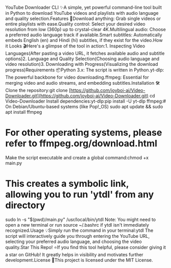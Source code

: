 YouTube Downloader CLI ✨A simple, yet powerful command-line tool built in Python to download YouTube videos and playlists with audio language and quality selection.Features 🚀Download anything: Grab single videos or entire playlists with ease.Quality control: Select your desired video resolution from low (360p) up to crystal-clear 4K.Multilingual audio: Choose a preferred audio language track if available.Smart subtitles: Automatically embeds English (en) and Hindi (hi) subtitles, if they exist for the video.How it Looks 🎬Here's a glimpse of the tool in action:1. Inspecting Video Languages(After pasting a video URL, it fetches available audio and subtitle options)2. Language and Quality Selection(Choosing audio language and video resolution)3. Downloading with Progress(Visualizing the download progress)Requirements 📦Python 3.x: The script is written in Python.yt-dlp: The powerful backbone for video downloading.ffmpeg: Essential for merging video and audio streams, and embedding subtitles.Installation 🛠️Clone the repository:git clone [https://github.com/joyboi-ai/Video-Downloader.git](https://github.com/joyboi-ai/Video-Downloader.git)
cd Video-Downloader
Install dependencies:yt-dlp:pip install -U yt-dlp
ffmpeg:# On Debian/Ubuntu-based systems (like Pop!_OS)
sudo apt update && sudo apt install ffmpeg
# For other operating systems, please refer to ffmpeg.org/download.html
Make the script executable and create a global command:chmod +x main.py
# This creates a symbolic link, allowing you to run 'ytdl' from any directory
sudo ln -s "$(pwd)/main.py" /usr/local/bin/ytdl
Note: You might need to open a new terminal or run source ~/.bashrc if ytdl isn't immediately recognized.Usage 💡Simply run the command in your terminal:ytdl
The script will interactively guide you through entering the YouTube URL, selecting your preferred audio language, and choosing the video quality.Star This Repo! ⭐If you find this tool helpful, please consider giving it a star on GitHub! It greatly helps in visibility and motivates further development.License 📄This project is licensed under the MIT License.
